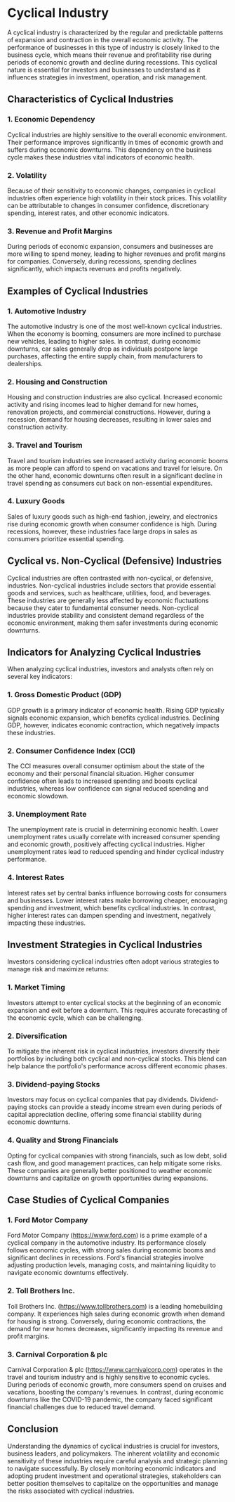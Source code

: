 # Cyclical Industry

A cyclical industry is characterized by the regular and predictable patterns of expansion and contraction in the overall economic activity. The performance of businesses in this type of industry is closely linked to the business cycle, which means their revenue and profitability rise during periods of economic growth and decline during recessions. This cyclical nature is essential for investors and businesses to understand as it influences strategies in investment, operation, and risk management.

## Characteristics of Cyclical Industries

### 1. Economic Dependency
Cyclical industries are highly sensitive to the overall economic environment. Their performance improves significantly in times of economic growth and suffers during economic downturns. This dependency on the business cycle makes these industries vital indicators of economic health.

### 2. Volatility
Because of their sensitivity to economic changes, companies in cyclical industries often experience high volatility in their stock prices. This volatility can be attributable to changes in consumer confidence, discretionary spending, interest rates, and other economic indicators.

### 3. Revenue and Profit Margins
During periods of economic expansion, consumers and businesses are more willing to spend money, leading to higher revenues and profit margins for companies. Conversely, during recessions, spending declines significantly, which impacts revenues and profits negatively.

## Examples of Cyclical Industries

### 1. Automotive Industry
The automotive industry is one of the most well-known cyclical industries. When the economy is booming, consumers are more inclined to purchase new vehicles, leading to higher sales. In contrast, during economic downturns, car sales generally drop as individuals postpone large purchases, affecting the entire supply chain, from manufacturers to dealerships.

### 2. Housing and Construction
Housing and construction industries are also cyclical. Increased economic activity and rising incomes lead to higher demand for new homes, renovation projects, and commercial constructions. However, during a recession, demand for housing decreases, resulting in lower sales and construction activity.

### 3. Travel and Tourism
Travel and tourism industries see increased activity during economic booms as more people can afford to spend on vacations and travel for leisure. On the other hand, economic downturns often result in a significant decline in travel spending as consumers cut back on non-essential expenditures.

### 4. Luxury Goods
Sales of luxury goods such as high-end fashion, jewelry, and electronics rise during economic growth when consumer confidence is high. During recessions, however, these industries face large drops in sales as consumers prioritize essential spending.

## Cyclical vs. Non-Cyclical (Defensive) Industries

Cyclical industries are often contrasted with non-cyclical, or defensive, industries. Non-cyclical industries include sectors that provide essential goods and services, such as healthcare, utilities, food, and beverages. These industries are generally less affected by economic fluctuations because they cater to fundamental consumer needs. Non-cyclical industries provide stability and consistent demand regardless of the economic environment, making them safer investments during economic downturns.

## Indicators for Analyzing Cyclical Industries

When analyzing cyclical industries, investors and analysts often rely on several key indicators:

### 1. Gross Domestic Product (GDP)
GDP growth is a primary indicator of economic health. Rising GDP typically signals economic expansion, which benefits cyclical industries. Declining GDP, however, indicates economic contraction, which negatively impacts these industries.

### 2. Consumer Confidence Index (CCI)
The CCI measures overall consumer optimism about the state of the economy and their personal financial situation. Higher consumer confidence often leads to increased spending and boosts cyclical industries, whereas low confidence can signal reduced spending and economic slowdown.

### 3. Unemployment Rate
The unemployment rate is crucial in determining economic health. Lower unemployment rates usually correlate with increased consumer spending and economic growth, positively affecting cyclical industries. Higher unemployment rates lead to reduced spending and hinder cyclical industry performance.

### 4. Interest Rates
Interest rates set by central banks influence borrowing costs for consumers and businesses. Lower interest rates make borrowing cheaper, encouraging spending and investment, which benefits cyclical industries. In contrast, higher interest rates can dampen spending and investment, negatively impacting these industries.

## Investment Strategies in Cyclical Industries

Investors considering cyclical industries often adopt various strategies to manage risk and maximize returns:

### 1. Market Timing
Investors attempt to enter cyclical stocks at the beginning of an economic expansion and exit before a downturn. This requires accurate forecasting of the economic cycle, which can be challenging.

### 2. Diversification
To mitigate the inherent risk in cyclical industries, investors diversify their portfolios by including both cyclical and non-cyclical stocks. This blend can help balance the portfolio's performance across different economic phases.

### 3. Dividend-paying Stocks
Investors may focus on cyclical companies that pay dividends. Dividend-paying stocks can provide a steady income stream even during periods of capital appreciation decline, offering some financial stability during economic downturns.

### 4. Quality and Strong Financials
Opting for cyclical companies with strong financials, such as low debt, solid cash flow, and good management practices, can help mitigate some risks. These companies are generally better positioned to weather economic downturns and capitalize on growth opportunities during expansions.

## Case Studies of Cyclical Companies

### 1. Ford Motor Company
Ford Motor Company (https://www.ford.com) is a prime example of a cyclical company in the automotive industry. Its performance closely follows economic cycles, with strong sales during economic booms and significant declines in recessions. Ford's financial strategies involve adjusting production levels, managing costs, and maintaining liquidity to navigate economic downturns effectively.

### 2. Toll Brothers Inc.
Toll Brothers Inc. (https://www.tollbrothers.com) is a leading homebuilding company. It experiences high sales during economic growth when demand for housing is strong. Conversely, during economic contractions, the demand for new homes decreases, significantly impacting its revenue and profit margins.

### 3. Carnival Corporation & plc
Carnival Corporation & plc (https://www.carnivalcorp.com) operates in the travel and tourism industry and is highly sensitive to economic cycles. During periods of economic growth, more consumers spend on cruises and vacations, boosting the company's revenues. In contrast, during economic downturns like the COVID-19 pandemic, the company faced significant financial challenges due to reduced travel demand.

## Conclusion

Understanding the dynamics of cyclical industries is crucial for investors, business leaders, and policymakers. The inherent volatility and economic sensitivity of these industries require careful analysis and strategic planning to navigate successfully. By closely monitoring economic indicators and adopting prudent investment and operational strategies, stakeholders can better position themselves to capitalize on the opportunities and manage the risks associated with cyclical industries.